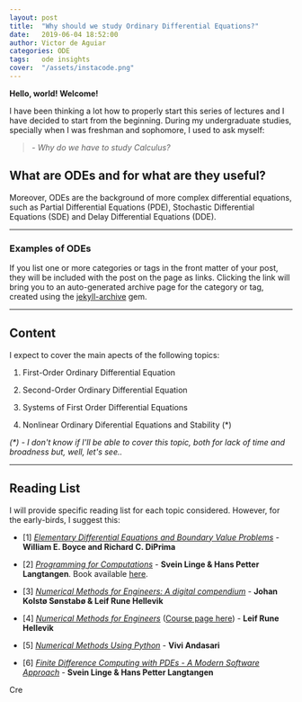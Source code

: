 ```yaml
---
layout: post
title:  "Why should we study Ordinary Differential Equations?"
date:   2019-06-04 18:52:00
author: Victor de Aguiar
categories: ODE
tags:	ode insights
cover:  "/assets/instacode.png"
---
```

**Hello, world! Welcome!**


I have been thinking a lot how to properly start this series of lectures and I have decided to start from the beginning. During my undergraduate studies, specially when I was freshman and sophomore, I used to ask myself:

> *- Why do we have to study Calculus?*

## What are ODEs and for what are they useful?


Moreover, ODEs are the background of more complex differential equations, such as Partial Differential Equations (PDE), Stochastic Differential Equations (SDE) and Delay Differential Equations (DDE). 

----
### Examples of ODEs

If you list one or more categories or tags in the front matter of your post, they will be included with the post on the page as links. Clicking the link will bring you to an auto-generated archive page for the category or tag, created using the [jekyll-archive][jekyll-archive] gem.

____
## Content

I expect to cover the main apects of the following topics:

  1. First-Order Ordinary Differential Equation

  2. Second-Order Ordinary Differential Equation
  
  3. Systems of First Order Differential Equations

  4. Nonlinear Ordinary Diferential Equations and Stability (*)
  
 
*(\*)* *- I don't know if I'll be able to cover this topic, both for lack of time and broadness but, well, let's see..* 

----------
## Reading List

I will provide specific reading list for each topic considered. However, for the early-birds, I suggest this:

- [1] *[Elementary Differential Equations and Boundary Value Problems](https://www.kea.nu/files/textbooks/math135.pdf)* - **William E. Boyce and Richard C. DiPrima**     
    
- [2] *[Programming for Computations](http://hplgit.github.io/prog4comp/doc/pub/p4c-sphinx-Python/index.html#programming-for-computations-python-version)* - **Svein Linge & Hans Petter Langtangen**. Book available [here](https://link.springer.com/book/10.1007/978-3-319-32428-9).

- [3] *[Numerical Methods for Engineers: A digital compendium](http://lrhgit.github.io/tkt4140/allfiles/digital_compendium/._main002.html)* - **Johan Kolstø Sønstabø & Leif Rune Hellevik**

- [4] *[Numerical Methods for Engineers](http://folk.ntnu.no/leifh/teaching/tkt4140/)* ([Course page here](https://www.ntnu.no/wiki/display/kt/TKT4140+Numerical+Methods)) - **Leif Rune Hellevik**

- [5] *[Numerical Methods Using Python](http://people.bu.edu/andasari/courses/numericalpython/python.html)* - **Vivi Andasari**

- [6] *[Finite Difference Computing with PDEs - A Modern Software Approach](https://hplgit.github.io/fdm-book/doc/pub/book/pdf/fdm-book-4screen.pdf)* - **Svein Linge & Hans Petter Langtangen**


Cre

[jekyll]:      http://jekyllrb.com
[jekyll-gh]:   https://github.com/jekyll/jekyll
[jekyll-help]: https://github.com/jekyll/jekyll-help
[highlight]:   https://highlightjs.org/
[lightbox]:    http://lokeshdhakar.com/projects/lightbox2/
[jekyll-archive]: https://github.com/jekyll/jekyll-archives
[liquid]: https://github.com/Shopify/liquid/wiki/Liquid-for-Designers
